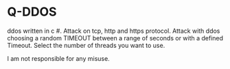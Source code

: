# Q-DDOS
ddos written in c #.
Attack on tcp, http and https protocol.
Attack with ddos choosing a random TIMEOUT between a range of seconds or with a defined Timeout.
Select the number of threads you want to use.

I am not responsible for any misuse.

